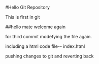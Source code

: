 #Hello Git Repository


This is first in git

##hello mate  welcome again

for third commit modefying the file again.

including a html code file-- index.html


pushing changes to git
and reverting back